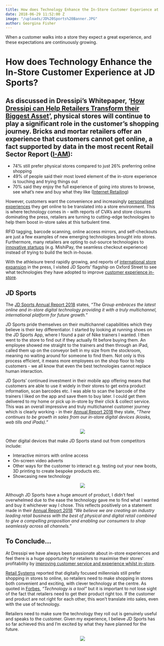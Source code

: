 ```yaml
---
title: How does Technology Enhance the In-Store Customer Experience at JD Sports?
date: 2018-06-29 11:52:00 Z
image: "/uploads/JD%20Sports%20Banner.JPG"
author: Georgina Fisher
---
```


When a customer walks into a store they expect a great experience, and these expectations are continuously growing.

# How does Technology Enhance the In-Store Customer Experience at JD Sports?

## As discussed in Dressipi’s Whitepaper, ‘[How Dressipi can Help Retailers Transform their Biggest Asset](https://dressipi.com/downloads/how-dressipi-can-help-retailers-transform-their-biggest-asset-whitepaper/)’, physical stores will continue to play a significant role in the customer’s shopping journey. Bricks and mortar retailers offer an experience that customers cannot get online, a fact supported by data in the most recent Retail Sector Report ([I-AM](https://i-amonline.com/press/retail-technology-review-2018-retail-sector-report-convergence-continuum/)):

* 74% still prefer physical stores compared to just 26% preferring online shopping
* 49% of people said their most loved element of the in-store experience is touching and trying things out
* 70% said they enjoy the full experience of going into stores to browse, see what’s new and buy what they like ([Internet Retailing](https://internetretailing.net/themes/themes/-while-81-of-consumers-prefer-physical-stores-so-a-third-can-showroom-15848))

However, customers want the convenience and increasingly [personalised experiences](https://dressipi.com/solutions/customer-experience/) they get online to be translated into a store environment. This is where technology comes in - with reports of CVA’s and store closures dominating the press, retailers are turning to cutting-edge technologies to help them boost in-store sales at this turbulent time.

RFID tagging, barcode scanning, online access mirrors, and self-checkouts are just a few examples of new emerging technologies brought into stores. Furthermore, many retailers are opting to out-source technologies to [innovative startups](https://dressipi.com/blog/dressipi-named-one-of-the-top-50-uk-retail-tech-uk-companies-by-tech-london-advocates/) (e.g. MishiPay, the seamless checkout experience) instead of trying to build the tech in-house.

With the athleisure trend rapidly growing, and reports of [international store expansion](https://www.drapersonline.com/news/jd-sports-furthers-international-expansion/7030998.article) in the press, I visited JD Sports’ flagship on Oxford Street to see what technologies they have adopted to improve [customer experience in-store](https://dressipi.com/how-to-improve-customer-experience-instore/).

## JD Sports

The [JD Sports Annual Report 2018](https://www.jdplc.com/~/media/Files/J/Jd-Sports-Fashion-Plc/reports-and-presentations/2018-annual-report-v1.pdf) states, *“The Group embraces the latest online and in-store digital technology providing it with a truly multichannel, international platform for future growth.”*

JD Sports pride themselves on their multichannel capabilities which they believe is their key differentiator. I started by looking at running shoes on the JD Sports App, where I found a pair of Nike trainers I wanted. I then went to the store to find out if they actually fit before buying them. An employee showed me straight to the trainers and then through an iPad, called them up on the conveyor belt in my size from the stockroom, meaning no waiting around for someone to find them. Not only is this process efficient, it means more employees on the shop floor to help customers - we all know that even the best technologies cannot replace human interaction.

JD Sports’ continued investment in their mobile app offering means that customers are able to use it widely in their stores to get extra product information, scan barcodes etc. I was able to scan the barcode of the trainers I liked on the app and save them to buy later. I could get them delivered to my home or pick up in-store by their click & collect service. This was an overall impressive and truly multichannel customer journey which is clearly working - in their [Annual Report 2018](https://www.jdplc.com/~/media/Files/J/Jd-Sports-Fashion-Plc/reports-and-presentations/2018-annual-report-v1.pdf) they state, *“There continues to be growth in sales from our in-store digital devices (kiosks, web tills and iPads).”*

<p style="text-align:center"><img style="margin-left: 0px" src ="/uploads/JD%20Sports.PNG"/></p>

Other digital devices that make JD Sports stand out from competitors include:

* Interactive mirrors with online access
* On-screen video adverts
* Other ways for the customer to interact e.g. testing out your new boots, 3D printing to create bespoke products etc.
* Showcasing new technology 

<p style="text-align:center"><img style="margin-left: 0px" src ="/uploads/JD%20Sports%202.PNG"/></p>

Although JD Sports have a huge amount of product, I didn’t feel overwhelmed due to the ease the technology gave me to find what I wanted and buy it whichever way I chose. This reflects positively on a statement made in their [Annual Report 2018](https://www.jdplc.com/~/media/Files/J/Jd-Sports-Fashion-Plc/reports-and-presentations/2018-annual-report-v1.pdf) *“We believe we are creating an industry leading retail business with the best of physical and digital retail combined to give a compelling proposition and enabling our consumers to shop seamlessly across all channels.”*

## To Conclude…

At Dressipi we have always been passionate about in-store experiences and feel there is a huge opportunity for retailers to maximise their stores’ profitability by [improving customer service and experience whilst in-store](https://dressipi.com/how-to-improve-customer-experience-instore/).

[Retail Systems](http://www.retail-systems.com/rs/Millennial_Prefer_Store_To_Online_Shopping.php) reported that digitally focused millennials still prefer shopping in stores to online, so retailers need to make shopping in stores both convenient and exciting, with clever technology at the centre. As quoted in [Forbes](https://www.forbes.com/consent/?toURL=https://www.forbes.com/sites/richardkestenbaum/2017/12/10/where-retail-technology-needs-to-go-now/#7d2e8415fc6c), *“Technology is a tool”* but it is important to not lose sight of the fact that retailers need to get their product right too. If the customer and product are not right for each other, this won’t translate into sales, even with the use of technology. 

Retailers need to make sure the technology they roll out is genuinely useful and speaks to the customer. Given my experience, I believe JD Sports has so far achieved this and I’m excited by what they have planned for the future.

<p style="text-align:center"><img style="margin-left: 0px" src ="/uploads/JD%20Sports%20shoes.jpg"/></p>